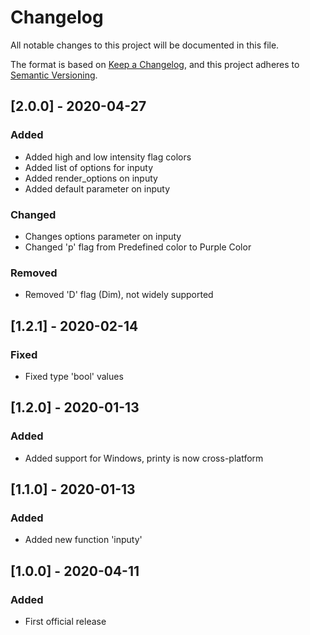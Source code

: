 # Changelog

All notable changes to this project will be documented in this file.

The format is based on [Keep a Changelog](https://keepachangelog.com/en/1.0.0/),
and this project adheres to [Semantic Versioning](https://semver.org/spec/v2.0.0.html).

## [2.0.0] - 2020-04-27

### Added

- Added high and low intensity flag colors
- Added list of options for inputy
- Added render_options on inputy
- Added default parameter on inputy

### Changed

- Changes options parameter on inputy
- Changed 'p' flag from Predefined color to Purple Color 

### Removed

- Removed 'D' flag (Dim), not widely supported


## [1.2.1] - 2020-02-14

### Fixed

- Fixed type 'bool' values

## [1.2.0] - 2020-01-13

### Added

- Added support for Windows, printy is now cross-platform

## [1.1.0] - 2020-01-13

### Added

- Added new function 'inputy'

## [1.0.0] - 2020-04-11

### Added

- First official release
